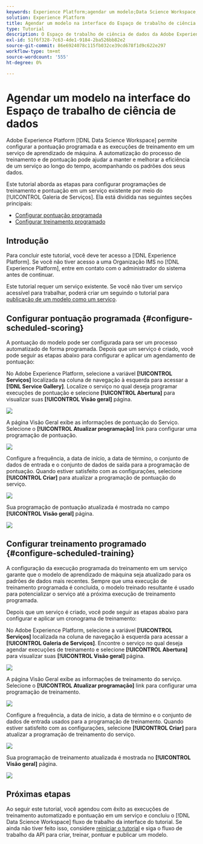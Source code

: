```yaml
---
keywords: Experience Platform;agendar um modelo;Data Science Workspace;tópicos populares;pontuação de agendamento;agendar treinamento
solution: Experience Platform
title: Agendar um modelo na interface do Espaço de trabalho de ciência de dados
type: Tutorial
description: O Espaço de trabalho de ciência de dados da Adobe Experience Platform permite configurar a pontuação programada e as execuções de treinamento em um serviço de aprendizado de máquina. A automatização do processo de treinamento e pontuação pode ajudar a manter e melhorar a eficiência de um Serviço ao longo do tempo, acompanhando os padrões dos seus dados.
exl-id: 51f6f328-7c63-4de1-9184-2ba526bb82e2
source-git-commit: 86e6924078c115fb032ce39cd678f1d9c622e297
workflow-type: tm+mt
source-wordcount: '555'
ht-degree: 0%

---
```


# Agendar um modelo na interface do Espaço de trabalho de ciência de dados

Adobe Experience Platform [!DNL Data Science Workspace] permite configurar a pontuação programada e as execuções de treinamento em um serviço de aprendizado de máquina. A automatização do processo de treinamento e de pontuação pode ajudar a manter e melhorar a eficiência de um serviço ao longo do tempo, acompanhando os padrões dos seus dados.

Este tutorial aborda as etapas para configurar programações de treinamento e pontuação em um serviço existente por meio do [!UICONTROL Galeria de Serviços]. Ela está dividida nas seguintes seções principais:

- [Configurar pontuação programada](#configure-scheduled-scoring)
- [Configurar treinamento programado](#configure-scheduled-training)

## Introdução

Para concluir este tutorial, você deve ter acesso a [!DNL Experience Platform]. Se você não tiver acesso a uma Organização IMS no [!DNL Experience Platform], entre em contato com o administrador do sistema antes de continuar.

Este tutorial requer um serviço existente. Se você não tiver um serviço acessível para trabalhar, poderá criar um seguindo o tutorial para [publicação de um modelo como um serviço](./publish-model-service-ui.md).

## Configurar pontuação programada {#configure-scheduled-scoring}

A pontuação do modelo pode ser configurada para ser um processo automatizado de forma programada. Depois que um serviço é criado, você pode seguir as etapas abaixo para configurar e aplicar um agendamento de pontuação:

No Adobe Experience Platform, selecione a variável **[!UICONTROL Serviços]** localizada na coluna de navegação à esquerda para acessar a **[!DNL Service Gallery]**. Localize o serviço no qual deseja programar execuções de pontuação e selecione **[!UICONTROL Abertura]** para visualizar suas **[!UICONTROL Visão geral]** página.

![](../images/models-recipes/schedule/select_service.png)

A página Visão Geral exibe as informações de pontuação do Serviço. Selecione o **[!UICONTROL Atualizar programação]** link para configurar uma programação de pontuação.

![](../images/models-recipes/schedule/update_scoring.png)

Configure a frequência, a data de início, a data de término, o conjunto de dados de entrada e o conjunto de dados de saída para a programação de pontuação. Quando estiver satisfeito com as configurações, selecione **[!UICONTROL Criar]** para atualizar a programação de pontuação do serviço.

![](../images/models-recipes/schedule/set_scoring_schedule.png)

Sua programação de pontuação atualizada é mostrada no campo **[!UICONTROL Visão geral]** página.

![](../images/models-recipes/schedule/scoring_set.png)

## Configurar treinamento programado {#configure-scheduled-training}

A configuração da execução programada do treinamento em um serviço garante que o modelo de aprendizado de máquina seja atualizado para os padrões de dados mais recentes. Sempre que uma execução de treinamento programada é concluída, o modelo treinado resultante é usado para potencializar o serviço até a próxima execução de treinamento programada.

Depois que um serviço é criado, você pode seguir as etapas abaixo para configurar e aplicar um cronograma de treinamento:

No Adobe Experience Platform, selecione a variável **[!UICONTROL Serviços]** localizada na coluna de navegação à esquerda para acessar a **[!UICONTROL Galeria de Serviços]**. Encontre o serviço no qual deseja agendar execuções de treinamento e selecione **[!UICONTROL Abertura]** para visualizar suas **[!UICONTROL Visão geral]** página.

![](../images/models-recipes/schedule/select_service.png)

A página Visão Geral exibe as informações de treinamento do serviço. Selecione o **[!UICONTROL Atualizar programação]** link para configurar uma programação de treinamento.

![](../images/models-recipes/schedule/update_training.png)

Configure a frequência, a data de início, a data de término e o conjunto de dados de entrada usados para a programação de treinamento. Quando estiver satisfeito com as configurações, selecione **[!UICONTROL Criar]** para atualizar a programação de treinamento do serviço.

![](../images/models-recipes/schedule/set_training_schedule.png)

Sua programação de treinamento atualizada é mostrada no **[!UICONTROL Visão geral]** página.

![](../images/models-recipes/schedule/training_set.png)

## Próximas etapas

Ao seguir este tutorial, você agendou com êxito as execuções de treinamento automatizado e pontuação em um serviço e concluiu o [!DNL Data Science Workspace] fluxo de trabalho da interface do tutorial. Se ainda não tiver feito isso, considere [reiniciar o tutorial](./create-retails-sales-dataset.md) e siga o fluxo de trabalho da API para criar, treinar, pontuar e publicar um modelo.

